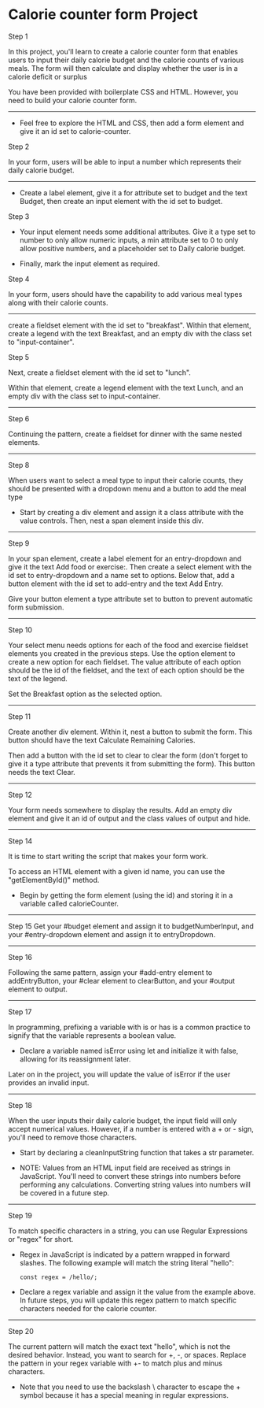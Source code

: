 # Calorie counter form Project

Step 1

In this project, you'll learn to create a calorie counter form that enables users to input their daily calorie budget and the calorie counts of various meals. The form will then calculate and display whether the user is in a calorie deficit or surplus

You have been provided with boilerplate CSS and HTML. However, you need to build your calorie counter form.

---

- Feel free to explore the HTML and CSS, then add a form element and give it an id set to calorie-counter.

Step 2

In your form, users will be able to input a number which represents their daily calorie budget.

---

- Create a label element, give it a for attribute set to budget and the text Budget, then create an input element with the id set to budget.

Step 3

- Your input element needs some additional attributes. Give it a type set to number to only allow numeric inputs, a min attribute set to 0 to only allow positive numbers, and a placeholder set to Daily calorie budget.

- Finally, mark the input element as required.

Step 4

In your form, users should have the capability to add various meal types along with their calorie counts.

---

create a fieldset element with the id set to "breakfast".
Within that element, create a legend with the text Breakfast, and an empty div with the class set to "input-container".

Step 5

Next, create a fieldset element with the id set to "lunch".

Within that element, create a legend element with the text Lunch, and an empty div with the class set to input-container.

---

Step 6

Continuing the pattern, create a fieldset for dinner with the same nested elements.

---

Step 8

When users want to select a meal type to input their calorie counts, they should be presented with a dropdown menu and a button to add the meal type

- Start by creating a div element and assign it a class attribute with the value controls. Then, nest a span element inside this div.

---

Step 9

In your span element, create a label element for an entry-dropdown and give it the text Add food or exercise:. Then create a select element with the id set to entry-dropdown and a name set to options. Below that, add a button element with the id set to add-entry and the text Add Entry.

Give your button element a type attribute set to button to prevent automatic form submission.

---

Step 10

Your select menu needs options for each of the food and exercise fieldset elements you created in the previous steps. Use the option element to create a new option for each fieldset. The value attribute of each option should be the id of the fieldset, and the text of each option should be the text of the legend.

Set the Breakfast option as the selected option.

---

Step 11

Create another div element. Within it, nest a button to submit the form. This button should have the text Calculate Remaining Calories.

Then add a button with the id set to clear to clear the form (don't forget to give it a type attribute that prevents it from submitting the form). This button needs the text Clear.

---

Step 12

Your form needs somewhere to display the results. Add an empty div element and give it an id of output and the class values of output and hide.

---

Step 14

It is time to start writing the script that makes your form work.

To access an HTML element with a given id name, you can use the "getElementById()" method.

- Begin by getting the form element (using the id) and storing it in a variable called calorieCounter.

---

Step 15
Get your #budget element and assign it to budgetNumberInput, and your #entry-dropdown element and assign it to entryDropdown.

---

Step 16

Following the same pattern, assign your #add-entry element to addEntryButton, your #clear element to clearButton, and your #output element to output.

---

Step 17

In programming, prefixing a variable with is or has is a common practice to signify that the variable represents a boolean value.

- Declare a variable named isError using let and initialize it with false, allowing for its reassignment later.

Later on in the project, you will update the value of isError if the user provides an invalid input.

---

Step 18

When the user inputs their daily calorie budget, the input field will only accept numerical values. However, if a number is entered with a + or - sign, you'll need to remove those characters.

- Start by declaring a cleanInputString function that takes a str parameter.

- NOTE: Values from an HTML input field are received as strings in JavaScript. You'll need to convert these strings into numbers before performing any calculations. Converting string values into numbers will be covered in a future step.

---

Step 19

To match specific characters in a string, you can use Regular Expressions or "regex" for short.

- Regex in JavaScript is indicated by a pattern wrapped in forward slashes. The following example will match the string literal "hello":

      const regex = /hello/;

- Declare a regex variable and assign it the value from the example above. In future steps, you will update this regex pattern to match specific characters needed for the calorie counter.

---

Step 20

The current pattern will match the exact text "hello", which is not the desired behavior. Instead, you want to search for +, -, or spaces. Replace the pattern in your regex variable with \+- to match plus and minus characters.

- Note that you need to use the backslash \ character to escape the + symbol because it has a special meaning in regular expressions.
